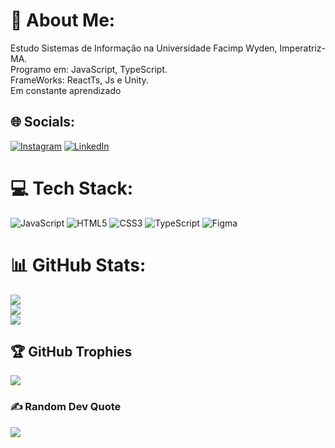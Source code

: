 

# 💫 About Me:
Estudo Sistemas de Informação na Universidade Facimp Wyden, Imperatriz-MA.<br>Programo em: JavaScript, TypeScript.<br>FrameWorks: ReactTs, Js e Unity.<br>Em constante aprendizado


## 🌐 Socials:
[![Instagram](https://img.shields.io/badge/Instagram-%23E4405F.svg?logo=Instagram&logoColor=white)](https://instagram.com/henriquex_paulo) [![LinkedIn](https://img.shields.io/badge/LinkedIn-%230077B5.svg?logo=linkedin&logoColor=white)](https://linkedin.com/in/henriquexpaulo) 

# 💻 Tech Stack:
![JavaScript](https://img.shields.io/badge/javascript-%23323330.svg?style=for-the-badge&logo=javascript&logoColor=%23F7DF1E) ![HTML5](https://img.shields.io/badge/html5-%23E34F26.svg?style=for-the-badge&logo=html5&logoColor=white) ![CSS3](https://img.shields.io/badge/css3-%231572B6.svg?style=for-the-badge&logo=css3&logoColor=white) ![TypeScript](https://img.shields.io/badge/typescript-%23007ACC.svg?style=for-the-badge&logo=typescript&logoColor=white) 	![Figma](https://img.shields.io/badge/figma-%23F24E1E.svg?style=for-the-badge&logo=figma&logoColor=white)
# 📊 GitHub Stats:
![](https://github-readme-stats.vercel.app/api?username=henriquexpaulo&theme=jolly&hide_border=false&include_all_commits=true&count_private=true)<br/>
![](https://github-readme-streak-stats.herokuapp.com/?user=henriquexpaulo&theme=jolly&hide_border=false)<br/>
![](https://github-readme-stats.vercel.app/api/top-langs/?username=henriquexpaulo&theme=jolly&hide_border=false&include_all_commits=true&count_private=true&layout=compact)

## 🏆 GitHub Trophies
![](https://github-profile-trophy.vercel.app/?username=henriquexpaulo&theme=radical&no-frame=true&no-bg=false&margin-w=4)

### ✍️ Random Dev Quote
![](https://quotes-github-readme.vercel.app/api?type=vetical&theme=radical)
